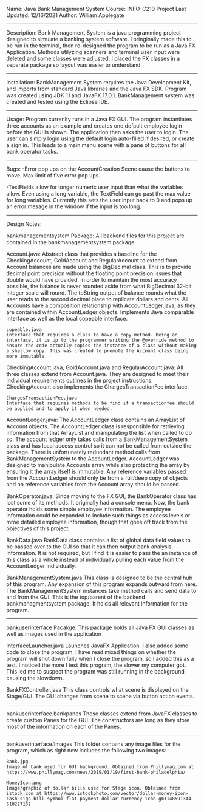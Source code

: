 Name: Java Bank Management System
Course: INFO-C210 Project
Last Updated: 12/16/2021
Author: William Applegate

*********************************************************************************************************************************************************************************************

Description: 
  Bank Management System is a java programming project designed to simulate a banking system software. I oringinally made this to be run in the terminal, then re-designed the program to be run as a Java FX Application. Methods utilyzing scanners and terminal user input were deleted and some classes were adjusted. I placed the FX classes in a separate package so layout was easier to understand. 

*********************************************************************************************************************************************************************************************

Installation: 
  BankManagement System requires the Java Development Kit, and imports from standard Java libraries and the Java FX SDK. Program was created using JDK 11 and JavaFX 17.0.1. BankManagement system was created and tested using the Eclipse IDE.

*********************************************************************************************************************************************************************************************

Usage:
  Program currenlty runs in a Java FX GUI. The program instantiates three accounts as an example and creates one default employee login before the GUI is shown. The application then asks the user to login. The user can simply login using the default login auto-filled if desired, or create a sign in. This leads to a main menu scene with a pane of buttons for all bank operator tasks. 

*********************************************************************************************************************************************************************************************

Bugs:
  -Error pop ups on the AccountCreation Scene cause the buttons to move. Max limit of five error pop ups. 

  -TextFields allow for longer numeric user input than what the variables allow. Even using a long variable, the TextField can go past the max value for long variables. Currently this sets the user input back to 0 and pops up an error mesage in the window if the input is too long.
*********************************************************************************************************************************************************************************************

Design Notes:

  bankmanagementsystem Package:
    All backend files for this project are contained in the bankmanagementsystem package.

  Account.java:
    Abstract class that provides a baseline for the CheckingAccount, GoldAccount and RegularAccount to extend from. Account balances are made using the BigDecimal class. This is to provide decimal point precision without the floating point precision issues that double would have provided. In order to maintain the most accuracy possible, the balance is never rounded aside from what BigDecimal 32-bit integer scale will round. The toString output of balance rounds what the user reads to the second decimal place to replicate dollars and cents. All Accounts have a composition relationship with AccountLedger.java, as they are contained within AccountLedger objects. Implements Java comparable interface as well as the local copeable interface.

    copeable.java
    interface that requires a class to have a copy method. Being an interface, it is up to the programmer writing the @override method to ensure the code actually copies the instance of a class without making a shallow copy. This was created to promote the Account class being more immutable.

  CheckingAccount.java, GoldAccount.java and RegularAccount.java:
    All three classes extend from Account.java. They are designed to meet their individual requirements outlines in the project instructions. CheckingAccount also implements the ChargesTransactionFee interface.

    ChargesTransactionFee.java
    Interface that requires methods to be find if a transactionfee should be applied and to apply it when needed. 

  AccountLedger.java:
    The AccountLedger class contains an ArrayList of Account objects. The AccountLedger class is responsible for retrieving information from that ArrayList and manipulating the list when called to do so. The account ledger only takes calls from a BankManagementSystem class and has local access control so it can not be called from outside the package. There is unfortunately redundant method calls from BankManagementSystem to the AccountLedger. AccountLedger was designed to manipulate Accounts array while also protecting the array by ensuring it the array itself is immutable. Any reference variables passed from the AccountLedger should only be from a full/deep copy of objects and no reference variables from the Account array should be passed. 

  BankOperator.java:
    Since moving to the FX GUI, the BankOperator class has lost some of its methods. It originally had a console menu. Now, the bank operator holds some simple employee information. The employee information could be expanded to include such things as access levels or mroe detailed employee information, though that goes off track from the objectives of this project.

  BankData.java
    BankData class contains a list of global data field values to be passed over to the GUI so that it can then output bank analysis information. It is not required, but I find it is easier to pass the an instance of this class as a whole instead of individually pulling each value from the AccountLedger individually.

  BankManagementSystem.java
    This class is designed to be the central hub of this program. Any expansion of this program expands outward from here. The BankManagementSystem instances take method calls and send data to and from the GUI. This is the top/parent of the backend bankmanagmentsystem package. It holds all relevant information for the program.
****
  
bankuserinterface Pacakge:
  This package holds all Java FX GUI classes as well as images used in the application

InterfaceLauncher.java
  Launches JavaFX Application. I also added some code to close the program. I have read mixed things on whether the program will shut down fully when I close the program, so I added this as a test. I noticed the more I test this program, the slower my computer got. This led me to suspect the program was still running in the background causing the slowdown. 

BankFXController.java
  This class controls what scene is displayed on the Stage/GUI. The GUI changes from scene to scene via button action events.
****

bankuserinterface.bankpanes
  These classes extend from JavaFX classes to create custom Panes for the GUI. The constructors are long as they store most of the information on each of the Panes.
****

bankuserinterface/Images 
  This folder contains any image files for the program, which as right now includes the following two images:

    Bank.jpg
    Image of bank used for GUI background. Obtained from Phillymag.com at https://www.phillymag.com/news/2019/01/19/first-bank-philadelphia/

    MoneyIcon.png
    Image/graphic of dollar bills used for Stage icon. Obtained from istock.com at https://www.istockphoto.com/vector/dollar-money-icon-cash-sign-bill-symbol-flat-payment-dollar-currency-icon-gm1148591344-310227132




